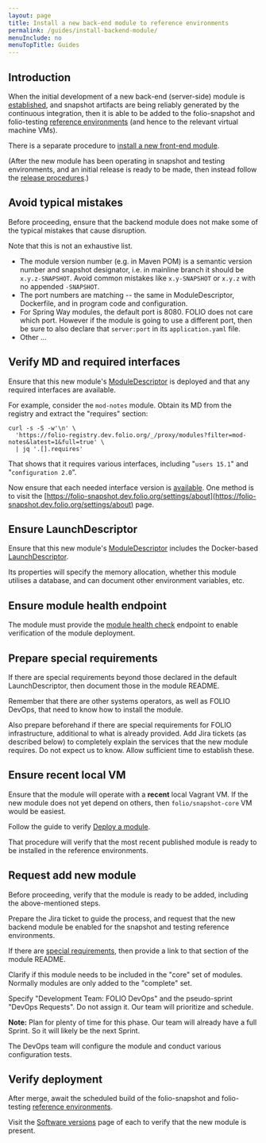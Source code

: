 ```yaml
---
layout: page
title: Install a new back-end module to reference environments
permalink: /guides/install-backend-module/
menuInclude: no
menuTopTitle: Guides
---
```


## Introduction

When the initial development of a new back-end (server-side) module is [established](/guidelines/create-new-repo/), and snapshot artifacts are being reliably generated by the continuous integration, then it is able to be added to the folio-snapshot and folio-testing [reference environments](/guides/automation/#reference-environments) (and hence to the relevant virtual machine VMs).

There is a separate procedure to [install a new front-end module](/guides/install-frontend-module/).

(After the new module has been operating in snapshot and testing environments, and an initial release is ready to be made, then instead follow the [release procedures](/guidelines/release-procedures/#add-to-platforms).)

## Avoid typical mistakes

Before proceeding, ensure that the backend module does not make some of the typical mistakes that cause disruption.

Note that this is not an exhaustive list.

* The module version number (e.g. in Maven POM) is a semantic version number and snapshot designator, i.e. in mainline branch it should be `x.y.z-SNAPSHOT`. Avoid common mistakes like `x.y-SNAPSHOT` or `x.y.z` with no appended `-SNAPSHOT`.
* The port numbers are matching -- the same in ModuleDescriptor, Dockerfile, and in program code and configuration.
* For Spring Way modules, the default port is 8080. FOLIO does not care which port. However if the module is going to use a different port, then be sure to also declare that `server:port` in its `application.yaml` file.
* Other ...

## Verify MD and required interfaces

Ensure that this new module's [ModuleDescriptor](/guides/module-descriptor/) is deployed and that any required interfaces are available.

For example, consider the `mod-notes` module.
Obtain its MD from the registry and extract the "requires" section:

```
curl -s -S -w'\n' \
  'https://folio-registry.dev.folio.org/_/proxy/modules?filter=mod-notes&latest=1&full=true' \
  | jq '.[].requires'
```

That shows that it requires various interfaces, including "`users 15.1`" and "`configuration 2.0`".

Now ensure that each needed interface version is [available](/faqs/how-to-which-module-which-interface-endpoint/).
One method is to visit the [https://folio-snapshot.dev.folio.org/settings/about](https://folio-snapshot.dev.folio.org/settings/about) page.

## Ensure LaunchDescriptor

Ensure that this new module's [ModuleDescriptor](/guides/module-descriptor/) includes the Docker-based [LaunchDescriptor](/guides/module-descriptor/#launchdescriptor-properties).

Its properties will specify the memory allocation, whether this module utilises a database, and can document other environment variables, etc.

## Ensure module health endpoint

The module must provide the [module health check](/guidelines/naming-conventions/#api-endpoints) endpoint to enable verification of the module deployment.

## Prepare special requirements

If there are special requirements beyond those declared in the default LaunchDescriptor, then document those in the module README.

Remember that there are other systems operators, as well as FOLIO DevOps, that need to know how to install the module.

Also prepare beforehand if there are special requirements for FOLIO infrastructure, additional to what is already provided.
Add Jira tickets (as described below) to completely explain the services that the new module requires.
Do not expect us to know.
Allow sufficient time to establish these.

## Ensure recent local VM

Ensure that the module will operate with a **recent** local Vagrant VM.
If the new module does not yet depend on others, then `folio/snapshot-core` VM would be easiest.

Follow the guide to verify [Deploy a module](/tutorials/folio-vm/04-local-development/#deploy-a-module).

That procedure will verify that the most recent published module is ready to be installed in the reference environments.

## Request add new module

Before proceeding, verify that the module is ready to be added, including the above-mentioned steps.

Prepare the Jira ticket to guide the process, and request that the new backend module be enabled for the snapshot and testing reference environments.

If there are [special requirements](#prepare-special-requirements), then provide a link to that section of the module README.

Clarify if this module needs to be included in the "core" set of modules.
Normally modules are only added to the "complete" set.

Specify "Development Team: FOLIO DevOps" and the pseudo-sprint "DevOps Requests".
Do not assign it. Our team will prioritize and schedule.

**Note:** Plan for plenty of time for this phase. Our team will already have a full Sprint.
So it will likely be the next Sprint.

The DevOps team will configure the module and conduct various configuration tests.

## Verify deployment

After merge, await the scheduled build of the folio-snapshot and folio-testing [reference environments](/guides/automation/#reference-environments).

Visit the [Software versions](https://folio-snapshot.dev.folio.org/settings/about) page of each to verify that the new module is present.

<div class="folio-spacer-content"></div>

